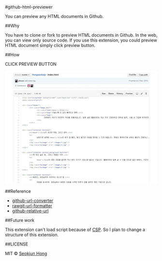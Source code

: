 #github-html-previewer

You can preview any HTML documents in Github. 

##Why 

You have to clone or fork to preview HTML documents in Github. In the web, you can view only source code. If you use this extension, you could preview HTML document simply click preview button.

##How

CLICK PREVIEW BUTTON

![](https://raw.githubusercontent.com/se0kjun/github-html-previewer/master/howtouse.gif)

##Reference

- [github-url-converter](https://github.com/se0kjun/github-url-converter)
- [rawgit-url-formatter](https://github.com/se0kjun/rawgit-url-formatter)
- [github-relative-url](https://github.com/se0kjun/github-relative-url)

##Future work

This extension can't load script because of [CSP](https://developer.chrome.com/extensions/contentSecurityPolicy). So I plan to change a structure of this extension. 

##LICENSE

MIT © [Seokjun Hong](https://github.com/se0kjun)
